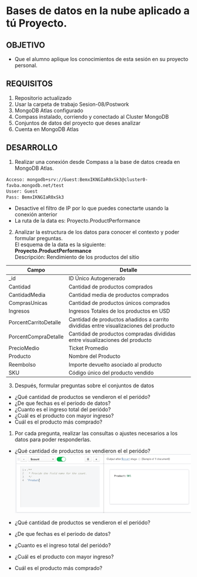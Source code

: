 # Bases de datos en la nube aplicado a tú Proyecto.
## OBJETIVO
- Que el alumno aplique los conocimientos de esta sesión en su proyecto personal.
## REQUISITOS
1. Repositorio actualizado
2. Usar la carpeta de trabajo Sesion-08/Postwork
3. MongoDB Atlas configurado
4. Compass instalado, corriendo y conectado al Cluster MongoDB
5. Conjuntos de datos del proyecto que deses analizar
6. Cuenta en MongoDB Atlas
## DESARROLLO
1. Realizar una conexión desde Compass a la base de datos creada en MongoDB Atlas.
```
Acceso: mongodb+srv://Guest:BemxIKNGIaR0xSk3@cluster0-favba.mongodb.net/test
Usser: Guest
Pass: BemxIKNGIaR0xSk3
```
- Desactive el filtro de IP por lo que puedes conectarte usando la conexión anterior
- La ruta de la data es: Proyecto.ProductPerformance

2. Analizar la estructura de los datos para conocer el contexto y poder formular preguntas.  
El esquema de la data es la siguiente:  
**Proyecto.ProductPerformance**  
Descripción: Rendimiento de los productos del sitio

| Campo | Detalle |
| ------------- | ------------- |
| _id  | ID Único Autogenerado |
| Cantidad  | Cantidad de productos comprados |
| CantidadMedia | Cantidad media de productos comprados |
| ComprasUnicas | Cantidad de productos únicos comprados |
| Ingresos | Ingresos Totales de los productos en USD |
| PorcentCarritoDetalle | Cantidad de productos añadidos a carrito divididas entre visualizaciones del producto |
| PorcentCompraDetalle | Cantidad de productos compradas divididas entre visualizaciones del producto |
| PrecioMedio | Ticket Promedio |
| Producto | Nombre del Producto |
| Reembolso | Importe devuelto asociado al producto |
| SKU | Código único del producto vendido |

3. Después, formular preguntas sobre el conjuntos de datos
- ¿Qué cantidad de productos se vendieron el el periódo?
- ¿De que fechas es el periodo de datos?
- ¿Cuanto es el ingreso total del periódo?
- ¿Cuál es el producto con mayor ingreso?
- Cuál es el producto más comprado?


1. Por cada pregunta, realizar las consultas o ajustes necesarios a los datos para poder responderlas.
- ¿Qué cantidad de productos se vendieron el el periódo?
![alt text](https://github.com/JCarlosCorona/CursoBD/blob/master/Intrduccion-a-Bases-de-Datos/Sesion-08/Postwork/1.png "Logo Title Text 1")   

- ¿Qué cantidad de productos se vendieron el el periódo?
- ¿De que fechas es el periodo de datos?
- ¿Cuanto es el ingreso total del periódo?
- ¿Cuál es el producto con mayor ingreso?
- Cuál es el producto más comprado?
